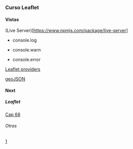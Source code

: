 ### Curso Leaflet

#### Vistas

(Live Server)[https://www.npmjs.com/package/live-server]

* console.log

* console.warn

* console.error


[Leaflet providers](https://github.com/leaflet-extras/leaflet-providers)

[geoJSON](http://geojson.io/#map=2/0/20)

#### Next

##### Leaflet

[Cap 68](https://www.udemy.com/course/leaflet-crea-mapas-interactivos-para-la-web/learn/lecture/36643852#overview)

###### Otras
[1](https://www.adictosaltrabajo.com/2016/06/22/mapas-interactivos-con-leaflet-js/)
